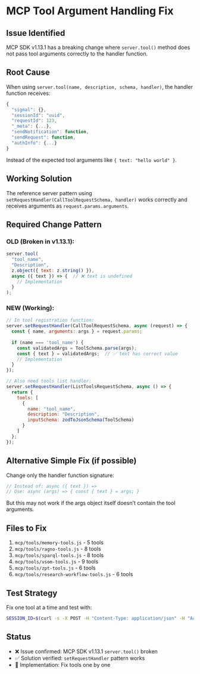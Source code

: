 # MCP Tool Argument Handling Fix

## Issue Identified
MCP SDK v1.13.1 has a breaking change where `server.tool()` method does not pass tool arguments correctly to the handler function.

## Root Cause
When using `server.tool(name, description, schema, handler)`, the handler function receives:
```javascript
{
  "signal": {},
  "sessionId": "uuid",
  "requestId": 123,
  "_meta": {...},
  "sendNotification": function,
  "sendRequest": function,
  "authInfo": {...}
}
```

Instead of the expected tool arguments like `{ text: "hello world" }`.

## Working Solution
The reference server pattern using `setRequestHandler(CallToolRequestSchema, handler)` works correctly and receives arguments as `request.params.arguments`.

## Required Change Pattern

### OLD (Broken in v1.13.1):
```javascript
server.tool(
  "tool_name",
  "Description",
  z.object({ text: z.string() }),
  async ({ text }) => {  // ❌ text is undefined
    // Implementation
  }
);
```

### NEW (Working):
```javascript
// In tool registration function:
server.setRequestHandler(CallToolRequestSchema, async (request) => {
  const { name, arguments: args } = request.params;
  
  if (name === 'tool_name') {
    const validatedArgs = ToolSchema.parse(args);
    const { text } = validatedArgs;  // ✅ text has correct value
    // Implementation
  }
});

// Also need tools list handler:
server.setRequestHandler(ListToolsRequestSchema, async () => {
  return {
    tools: [
      {
        name: "tool_name",
        description: "Description", 
        inputSchema: zodToJsonSchema(ToolSchema)
      }
    ]
  };
});
```

## Alternative Simple Fix (if possible)
Change only the handler function signature:
```javascript
// Instead of: async ({ text }) => 
// Use: async (args) => { const { text } = args; }
```
But this may not work if the args object itself doesn't contain the tool arguments.

## Files to Fix
1. `mcp/tools/memory-tools.js` - 5 tools
2. `mcp/tools/ragno-tools.js` - 8 tools  
3. `mcp/tools/sparql-tools.js` - 8 tools
4. `mcp/tools/vsom-tools.js` - 9 tools
5. `mcp/tools/zpt-tools.js` - 6 tools
6. `mcp/tools/research-workflow-tools.js` - 6 tools

## Test Strategy
Fix one tool at a time and test with:
```bash
SESSION_ID=$(curl -s -X POST -H "Content-Type: application/json" -H "Accept: application/json, text/event-stream" -d '{"jsonrpc":"2.0","id":1,"method":"initialize","params":{"protocolVersion":"2024-11-05","capabilities":{},"clientInfo":{"name":"test","version":"1.0"}}}' http://localhost:3000/mcp -D - | grep "mcp-session-id:" | cut -d' ' -f2 | tr -d '\r') && curl -s -X POST -H "Content-Type: application/json" -H "Accept: application/json, text/event-stream" -H "mcp-session-id: $SESSION_ID" -d '{"jsonrpc":"2.0","id":2,"method":"tools/call","params":{"name":"TOOL_NAME","arguments":{"PARAM":"VALUE"}}}' http://localhost:3000/mcp
```

## Status
- ❌ Issue confirmed: MCP SDK v1.13.1 `server.tool()` broken
- ✅ Solution verified: `setRequestHandler` pattern works  
- 🔄 Implementation: Fix tools one by one